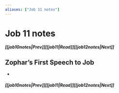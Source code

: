 ```yaml
---
aliases: ["Job 11 notes"]
---
```

# Job 11 notes
##### <span class=arrow-left></span>[[job10notes|Prev]]<span class=navigation-separator></span>[[job11|Read]]<span class=navigation-separator></span>[[job12notes|Next]]<span class=arrow-right></span>
## Zophar’s First Speech to Job
- 
##### <span class=arrow-left></span>[[job10notes|Prev]]<span class=navigation-separator></span>[[job11|Read]]<span class=navigation-separator></span>[[job12notes|Next]]<span class=arrow-right></span>